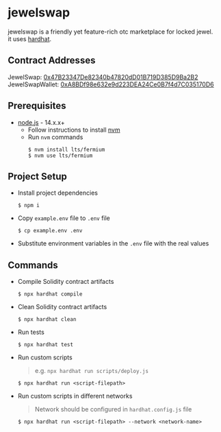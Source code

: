 # jewelswap

jewelswap is a friendly yet feature-rich otc marketplace for locked jewel.  
it uses [hardhat](https://hardhat.org/).

## Contract Addresses
JewelSwap: [0x47B23347De82340b47820dD01B719D385D9Ba2B2](https://explorer.harmony.one/address/0x47B23347De82340b47820dD01B719D385D9Ba2B2)  
JewelSwapWallet: [0xA8BDf98e632e9d223DEA24Ce0B7f4d7C035170D6](https://explorer.harmony.one/address/0xA8BDf98e632e9d223DEA24Ce0B7f4d7C035170D6)

## Prerequisites

- [node.js](https://www.nodejs.org) - 14.x.x+
    * Follow instructions to install [nvm](https://github.com/nvm-sh/nvm)
    * Run `nvm` commands
      ```shell
      $ nvm install lts/fermium
      $ nvm use lts/fermium
      ```

## Project Setup

- Install project dependencies
    ```shell
    $ npm i
    ```
- Copy `example.env` file to `.env` file
    ```shell
    $ cp example.env .env
    ```
- Substitute environment variables in the `.env` file with the real values

## Commands

- Compile Solidity contract artifacts
    ```shell
    $ npx hardhat compile
    ```
- Clean Solidity contract artifacts
    ```shell
    $ npx hardhat clean
    ```
- Run tests
    ```shell
    $ npx hardhat test
    ```
- Run custom scripts
  > e.g. `npx hardhat run scripts/deploy.js`
    ```shell
    $ npx hardhat run <script-filepath>
    ```
- Run custom scripts in different networks
  > Network should be configured in `hardhat.config.js` file
    ```shell
    $ npx hardhat run <script-filepath> --network <network-name>
    ```
